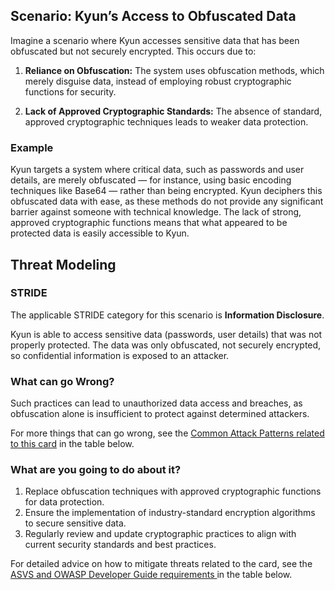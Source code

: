 ## Scenario: Kyun’s Access to Obfuscated Data

Imagine a scenario where Kyun accesses sensitive data that has been obfuscated but not securely encrypted. This occurs due to:

1. **Reliance on Obfuscation:** The system uses obfuscation methods, which merely disguise data, instead of employing robust cryptographic functions for security.

2. **Lack of Approved Cryptographic Standards:** The absence of standard, approved cryptographic techniques leads to weaker data protection.

### Example

Kyun targets a system where critical data, such as passwords and user details, are merely obfuscated — for instance, using basic encoding techniques like Base64 — rather than being encrypted. Kyun deciphers this obfuscated data with ease, as these methods do not provide any significant barrier against someone with technical knowledge. The lack of strong, approved cryptographic functions means that what appeared to be protected data is easily accessible to Kyun.

## Threat Modeling

### STRIDE

The applicable STRIDE category for this scenario is **Information Disclosure**.

Kyun is able to access sensitive data (passwords, user details) that was not properly protected.
The data was only obfuscated, not securely encrypted, so confidential information is exposed to an attacker.

### What can go Wrong?

Such practices can lead to unauthorized data access and breaches, as obfuscation alone is insufficient to protect against determined attackers.

For more things that can go wrong, see the [Common Attack Patterns related to this card](#mapping 'Common Attack Patterns related to this card [internal]') in the table below.

### What are you going to do about it?

1. Replace obfuscation techniques with approved cryptographic functions for data protection.
2. Ensure the implementation of industry-standard encryption algorithms to secure sensitive data.
3. Regularly review and update cryptographic practices to align with current security standards and best practices.

For detailed advice on how to mitigate threats related to the card, see the [ASVS and OWASP Developer Guide requirements ](#mapping 'ASVS and OWASP Developer Guide requirements [internal]') in the table below.
